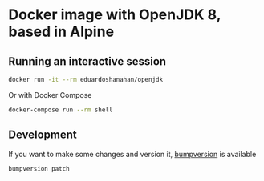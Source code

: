 # Docker image with OpenJDK 8, based in Alpine

## Running an interactive session

```bash
docker run -it --rm eduardoshanahan/openjdk
```

Or with Docker Compose

```bash
docker-compose run --rm shell
```

## Development

If you want to make some changes and version it, [bumpversion](https://pypi.python.org/pypi/bumpversion) is available

```bash
bumpversion patch
```
